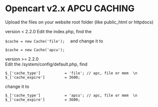 # Opencart v2.x APCU CACHING  
Upload the files on your website root folder (like public_html or httpdocs)  

version < 2.2.0 
Edit the index.php, find the  

`
$cache = new Cache('file');  
`
and change it to  

`
$cache = new Cache('apcu');  
`

version >= 2.2.0  <br/>
Edit the /system/config/default.php, find  <br/>

`
$_['cache_type']           = 'file'; // apc, file or mem  \n
$_['cache_expire']         = 3600;
`

change it to  

`
$_['cache_type']           = 'apcu'; // apc, file or mem  \n
$_['cache_expire']         = 3600;
`
